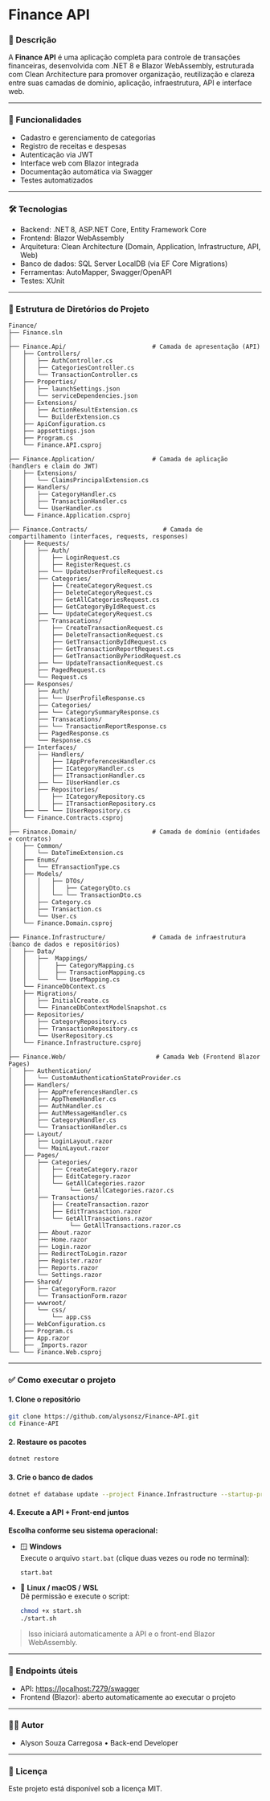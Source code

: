 # Finance API

### 📌 Descrição

A **Finance API** é uma aplicação completa para controle de transações financeiras, desenvolvida com .NET 8 e Blazor WebAssembly, estruturada com Clean Architecture para promover organização, reutilização e clareza entre suas camadas de domínio, aplicação, infraestrutura, API e interface web.

---

### 🚀 Funcionalidades

- Cadastro e gerenciamento de categorias
- Registro de receitas e despesas
- Autenticação via JWT
- Interface web com Blazor integrada
- Documentação automática via Swagger
- Testes automatizados

---

### 🛠️ Tecnologias

- Backend: .NET 8, ASP.NET Core, Entity Framework Core  
- Frontend: Blazor WebAssembly  
- Arquitetura: Clean Architecture (Domain, Application, Infrastructure, API, Web)  
- Banco de dados: SQL Server LocalDB (via EF Core Migrations)  
- Ferramentas: AutoMapper, Swagger/OpenAPI  
- Testes: XUnit

---

### 📁 Estrutura de Diretórios do Projeto

```
Finance/
├── Finance.sln
│
├── Finance.Api/                        # Camada de apresentação (API)
│   ├── Controllers/
│   │   ├── AuthController.cs
│   │   ├── CategoriesController.cs
│   │   └── TransactionController.cs
│   ├── Properties/
│   │   ├── launchSettings.json
│   │   └── serviceDependencies.json
│   ├── Extensions/
│   │   ├── ActionResultExtension.cs
│   │   └── BuilderExtension.cs
│   ├── ApiConfiguration.cs
│   ├── appsettings.json
│   ├── Program.cs
│   └── Finance.API.csproj
│
├── Finance.Application/                # Camada de aplicação (handlers e claim do JWT)
│   ├── Extensions/
│   │   └── ClaimsPrincipalExtension.cs
│   ├── Handlers/
│   │   ├── CategoryHandler.cs
│   │   ├── TransactionHandler.cs
│   │   └── UserHandler.cs
│   └── Finance.Application.csproj
│
├── Finance.Contracts/                     # Camada de compartilhamento (interfaces, requests, responses)
│   ├── Requests/
│   │   ├── Auth/
│   │   │   ├── LoginRequest.cs
│   │   │   ├── RegisterRequest.cs
│   │   ├── └── UpdateUserProfileRequest.cs
│   │   ├── Categories/
│   │   │   ├── CreateCategoryRequest.cs
│   │   │   ├── DeleteCategoryRequest.cs
│   │   │   ├── GetAllCategoriesRequest.cs
│   │   │   ├── GetCategoryByIdRequest.cs
│   │   ├── └── UpdateCategoryRequest.cs
│   │   ├── Transacations/
│   │   │   ├── CreateTransactionRequest.cs
│   │   │   ├── DeleteTransactionRequest.cs
│   │   │   ├── GetTransactionByIdRequest.cs
│   │   │   ├── GetTransactionReportRequest.cs
│   │   │   ├── GetTransactionByPeriodRequest.cs
│   │   ├── └── UpdateTransactionRequest.cs
│   │   ├── PagedRequest.cs
│   │   └── Request.cs
│   ├── Responses/
│   │   ├── Auth/
│   │   ├── └── UserProfileResponse.cs
│   │   ├── Categories/
│   │   ├── └── CategorySummaryResponse.cs
│   │   ├── Transacations/
│   │   ├── └── TransactionReportResponse.cs
│   │   ├── PagedResponse.cs
│   │   └── Response.cs
│   ├── Interfaces/
│   │   ├── Handlers/
│   │   │   ├── IAppPreferencesHandler.cs
│   │   │   ├── ICategoryHandler.cs
│   │   │   ├── ITransactionHandler.cs
│   │   ├── └── IUserHandler.cs
│   │   ├── Repositories/
│   │   │   ├── ICategoryRepository.cs
│   │   │   ├── ITransactionRepository.cs
│   ├── └── └── IUserRepository.cs
│   └── Finance.Contracts.csproj
│
├── Finance.Domain/                     # Camada de domínio (entidades e contratos)
│   ├── Common/
│   │   └── DateTimeExtension.cs
│   ├── Enums/
│   │   └── ETransactionType.cs
│   ├── Models/
│   │   │   ├── DTOs/
│   │   │   │   ├── CategoryDto.cs
│   │   │   └── └── TransactionDto.cs
│   │   ├── Category.cs
│   │   ├── Transaction.cs
│   │   └── User.cs
│   └── Finance.Domain.csproj
│
├── Finance.Infrastructure/             # Camada de infraestrutura (banco de dados e repositórios)
│   ├── Data/
│   │   ├──  Mappings/
│   │   │    ├── CategoryMapping.cs
│   │   │    ├── TransactionMapping.cs
│   │   └──  └── UserMapping.cs
│   └── FinanceDbContext.cs
│   ├── Migrations/
│   │   ├── InitialCreate.cs
│   │   └── FinanceDbContextModelSnapshot.cs
│   ├── Repositories/
│   │   ├── CategoryRepository.cs
│   │   ├── TransactionRepository.cs
│   │   └── UserRepository.cs
│   └── Finance.Infrastructure.csproj
│
├── Finance.Web/                         # Camada Web (Frontend Blazor Pages)
│   ├── Authentication/
│   │   └── CustomAuthenticationStateProvider.cs
│   ├── Handlers/
│   │   ├── AppPreferencesHandler.cs
│   │   ├── AppThemeHandler.cs
│   │   ├── AuthHandler.cs
│   │   ├── AuthMessageHandler.cs
│   │   ├── CategoryHandler.cs
│   │   └── TransactionHandler.cs
│   ├── Layout/
│   │   ├── LoginLayout.razor
│   │   └── MainLayout.razor
│   ├── Pages/
│   │   ├── Categories/
│   │   │   ├── CreateCategory.razor
│   │   │   ├── EditCategory.razor
│   │   │   └── GetAllCategories.razor
│   │   │        └── GetAllCategories.razor.cs
│   │   ├── Transactions/
│   │   │   ├── CreateTransaction.razor
│   │   │   ├── EditTransaction.razor
│   │   │   └── GetAllTransactions.razor
│   │   │        └── GetAllTransactions.razor.cs
│   │   ├── About.razor
│   │   ├── Home.razor
│   │   ├── Login.razor
│   │   ├── RedirectToLogin.razor
│   │   ├── Register.razor
│   │   ├── Reports.razor
│   │   └── Settings.razor
│   ├── Shared/
│   │   ├── CategoryForm.razor
│   │   └── TransactionForm.razor
│   ├── wwwroot/
│   │   └── css/
│   │       └── app.css
│   ├── WebConfiguration.cs
│   ├── Program.cs
│   ├── App.razor
│   ├── _Imports.razor
└── └── Finance.Web.csproj
```

---

### ✅ Como executar o projeto

#### 1. Clone o repositório

```bash
git clone https://github.com/alysonsz/Finance-API.git
cd Finance-API
```

#### 2. Restaure os pacotes

```bash
dotnet restore
```

#### 3. Crie o banco de dados

```bash
dotnet ef database update --project Finance.Infrastructure --startup-project Finance.Api
```

#### 4. Execute a API + Front-end juntos

**Escolha conforme seu sistema operacional:**

- 🪟 **Windows**  
  Execute o arquivo `start.bat` (clique duas vezes ou rode no terminal):

  ```bash
  start.bat
  ```

- 🐧 **Linux / macOS / WSL**  
  Dê permissão e execute o script:

  ```bash
  chmod +x start.sh
  ./start.sh
  ```

> Isso iniciará automaticamente a API e o front-end Blazor WebAssembly.

---

### 🔗 Endpoints úteis

- API: [https://localhost:7279/swagger](https://localhost:7279/swagger)
- Frontend (Blazor): aberto automaticamente ao executar o projeto

---

### 👨‍💻 Autor

- Alyson Souza Carregosa • Back-end Developer

---

### 📝 Licença

Este projeto está disponível sob a licença MIT.
